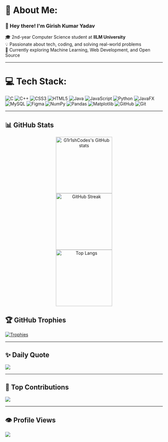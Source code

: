 # 💫 About Me:
### 👋 Hey there! I'm Girish Kumar Yadav  
🎓 2nd-year Computer Science student at **IILM University**  
💡 Passionate about tech, coding, and solving real-world problems  
🌱 Currently exploring Machine Learning, Web Development, and Open Source    

---

# 💻 Tech Stack:
![C](https://img.shields.io/badge/c-%2300599C.svg?style=for-the-badge&logo=c&logoColor=white)
![C++](https://img.shields.io/badge/c++-%2300599C.svg?style=for-the-badge&logo=c%2B%2B&logoColor=white)
![CSS3](https://img.shields.io/badge/css3-%231572B6.svg?style=for-the-badge&logo=css3&logoColor=white)
![HTML5](https://img.shields.io/badge/html5-%23E34F26.svg?style=for-the-badge&logo=html5&logoColor=white)
![Java](https://img.shields.io/badge/java-%23ED8B00.svg?style=for-the-badge&logo=openjdk&logoColor=white)
![JavaScript](https://img.shields.io/badge/javascript-%23323330.svg?style=for-the-badge&logo=javascript&logoColor=%23F7DF1E)
![Python](https://img.shields.io/badge/python-3670A0?style=for-the-badge&logo=python&logoColor=ffdd54)
![JavaFX](https://img.shields.io/badge/javafx-%23FF0000.svg?style=for-the-badge&logo=javafx&logoColor=white)
![MySQL](https://img.shields.io/badge/mysql-4479A1.svg?style=for-the-badge&logo=mysql&logoColor=white)
![Figma](https://img.shields.io/badge/figma-%23F24E1E.svg?style=for-the-badge&logo=figma&logoColor=white)
![NumPy](https://img.shields.io/badge/numpy-%23013243.svg?style=for-the-badge&logo=numpy&logoColor=white)
![Pandas](https://img.shields.io/badge/pandas-%23150458.svg?style=for-the-badge&logo=pandas&logoColor=white)
![Matplotlib](https://img.shields.io/badge/Matplotlib-%23ffffff.svg?style=for-the-badge&logo=Matplotlib&logoColor=black)
![GitHub](https://img.shields.io/badge/github-%23121011.svg?style=for-the-badge&logo=github&logoColor=white)
![Git](https://img.shields.io/badge/git-%23F05033.svg?style=for-the-badge&logo=git&logoColor=white)

---
## 📊 GitHub Stats
<div align="center">

<!-- GitHub Readme Stats -->
<a href="https://github.com/G1r1shCodes">
  <img src="https://github-readme-stats.vercel.app/api?username=G1r1shCodes&show_icons=true&theme=dark&hide_border=false&include_all_commits=true&count_private=true" alt="G1r1shCodes's GitHub stats" height="180"/>
</a>
<br>

<!-- GitHub Readme Streak Stats -->
<a href="https://github.com/G1r1shCodes">
  <img src="https://github-readme-streak-stats.herokuapp.com/?user=G1r1shCodes&theme=dark&hide_border=false" alt="GitHub Streak" height="180"/>
</a>
<br>

<!-- GitHub Top Languages -->
<a href="https://github.com/G1r1shCodes">
  <img src="https://github-readme-stats.vercel.app/api/top-langs/?username=G1r1shCodes&theme=dark&hide_border=false&layout=compact&langs_count=8" alt="Top Langs" height="180"/>
</a>

</div>

## 🏆 GitHub Trophies
[![Trophies](https://github-profile-trophy.vercel.app/?username=G1r1shCodes&theme=darkhub&no-frame=false&margin-w=10)](https://github.com/ryo-ma/github-profile-trophy)

---

## ✨ Daily Quote
![](https://quotes-github-readme.vercel.app/api?type=horizontal&theme=dark)

---

## 👥 Top Contributions
![](https://github-contributor-stats.vercel.app/api?username=G1r1shCodes&limit=5&theme=dark&combine_all_yearly_contributions=true)

---

## 👁️ Profile Views
![](https://komarev.com/ghpvc/?username=G1r1shCodes&label=PROFILE+VIEWS&color=grey&style=flat-square)
